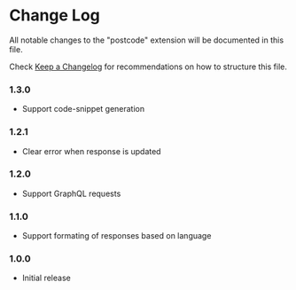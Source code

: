 # Change Log

All notable changes to the "postcode" extension will be documented in this file.

Check [Keep a Changelog](http://keepachangelog.com/) for recommendations on how to structure this file.

### 1.3.0

- Support code-snippet generation

### 1.2.1

- Clear error when response is updated

### 1.2.0

- Support GraphQL requests

### 1.1.0

- Support formating of responses based on language

### 1.0.0

- Initial release
